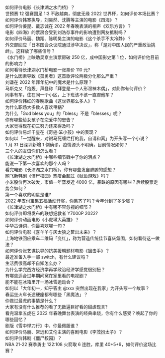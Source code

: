 如何评价电影《长津湖之水门桥》？  
世预赛 12 强赛国足 1:3 不敌越南，彻底无缘 2022 世界杯，如何评价本场比赛？  
如何评价韩寒执导，刘昊然、沈腾等主演的电影《四海》？  
如何评价姜昆、戴志诚在 2022 年春晚表演的相声《欢乐方言》？  
电影《四海》的票房会受到刘浩存事件的影响遭到网友抵制吗？  
如何评价马丽、魏翔、陈明昊主演的电影《这个杀手不太冷静》？  
外交部回应「日本国会众议院通过涉华决议」，称「是对中国人民的严重政治挑衅」，这释放了哪些信号？  
《水门桥》上映助吴京主演票房破 250 亿，成中国影史第 1 位，如何评价他目前的影响力？  
如何看待长津湖水门桥电影一张票价 110 元?  
是什么因素导致《孤勇者》这首歌评论两极分化那么严重？  
刘谦在 2022 年拜年纪中的魔术是什么原理？  
马斯克又「炮轰」拜登称「拜登是一个人形湿袜木偶」，对此你有何评价？  
同事有车，住在同一个小区，上下班该不该一直蹭他车？  
如何评价韩红的春晚歌曲《这世界那么多人》？  
为什么职场大多数人喜欢甩锅?  
为什么「God bless you」的「bless」不是「blesses」呢？  
你有哪些给女孩子在恋爱中的忠告？  
大家觉得现在初三努力还来得及吗？  
如何评价易烊千玺在《奇迹·笨小孩》中的表现？  
如何以「一觉醒来，对驸马死缠烂打的我，自请和离」为开头写一个小说？  
1 月 31 日深圳新增 1 例确诊，疫情源头不明确，目前情况如何？  
三个人的友谊你们怎么看？  
《长津湖之水门桥》中哪些细节戳中了你的泪点？  
能说一下第一次喜欢的那个人吗？  
看完电影《长津湖之水门桥》，你有哪些发自肺腑的感想？  
网飞新韩剧《僵尸校园》热度会超过《鱿鱼游戏》吗？  
小米股价再次破发，市值一年蒸发近 4000 亿，暴跌的原因有哪些？后续股票走势会如何？  
第一个喜欢的明星是谁?  
2022 年支付宝集五福活动开奖，你集齐了吗？今年分到了多少钱？  
《长津湖之水门桥》中有哪不容忽视的细节？  
如何评价即将发布的联想拯救者 Y7000P 2022?  
如何评价动画电影《小虎墩大英雄》？  
中华古诗词，你最喜欢哪一句？  
如何评价电影《喜羊羊与灰太狼之筐出未来》？  
上海地铁回应乘车二维码「变红」，称为营造传统佳节喜庆氛围，如何看待这一做法？  
如何评价张艺谋执导的抗美援朝题材电影《狙击手》？  
最近准备入手一部 switch，有什么建议吗？  
生活费很高却不自知怎么办？  
为什么学完西方经济学再学政治经济学感觉很别扭？  
有哪些适合过年期间窝在家里看的电视剧？  
能不能在冰箱里开一场冰雪运动会？  
如何以「大年初一，知乎答主 @xxx 突然出现在我家」为开头写一个故事？  
春运坐火车长途硬座都有哪些「黑魔法」？  
你做过最虎的事情是什么？  
大家有没有什么推荐的看了无数遍巨好看的甜虐现言?  
看完温拿五虎在 2022 年春晚舞台表演的经典串烧，你有什么感受？唤起了你的哪些回忆？  
剧版《雪中悍刀行》中，你最佩服谁？  
如何评价马丽、常远和艾伦主演的喜剧电影《李茂扮太子》？  
如何评价韩剧《僵尸校园》？  
NBA 21-22 赛季勇士 122:108 火箭取 6 连胜，库里 40+5+9，如何评价这场比赛？  
